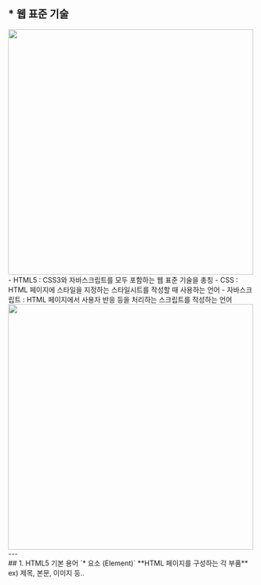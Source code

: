 ## * 웹 표준 기술
<img src = "https://velog.velcdn.com/images/seizethedai/post/d6fd9151-c8ab-4041-a130-449030424756/image.png" width=500px>
- HTML5 : CSS3와 자바스크립트를 모두 포함하는 웹 표준 기술을 총칭
- CSS : HTML 페이지에 스타일을 지정하는 스타일시트를 작성할 때 사용하는 언어
- 자바스크립트 : HTML 페이지에서 사용자 반응 등을 처리하는 스크립트를 작성하는 언어
<img src ="https://velog.velcdn.com/images/seizethedai/post/81f7b488-17b4-4b43-a115-d2e98e13891a/image.png" width=500px>
<br>
---
<br>
## 1. HTML5 기본 용어
`* 요소 (Element)`
  **HTML 페이지를 구성하는 각 부품**
  ex) 제목, 본문, 이미지 등..
